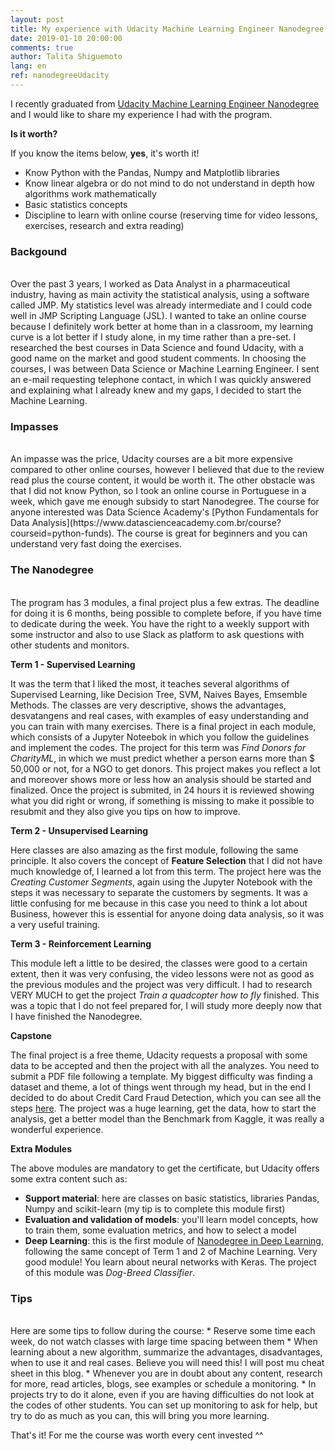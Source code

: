```yaml
---
layout: post
title: My experience with Udacity Machine Learning Engineer Nanodegree
date: 2019-01-10 20:00:00
comments: true
author: Talita Shiguemoto
lang: en
ref: nanodegreeUdacity
---
```


I recently graduated from [Udacity Machine Learning Engineer Nanodegree](https://www.udacity.com/course/machine-learning-engineer-nanodegree--nd009t) and I would like to share my experience I had with the program.

**Is it worth?**

If you know the items below, **yes**, it's worth it!
* Know Python with the Pandas, Numpy and Matplotlib libraries
* Know linear algebra or do not mind to do not understand in depth how algorithms work mathematically
* Basic statistics concepts
* Discipline to learn with online course (reserving time for video lessons, exercises, research and extra reading)

### **Backgound**
<br/>
Over the past 3 years, I worked as Data Analyst in a pharmaceutical industry, having as main activity the statistical analysis, using a software called JMP. My statistics level was already intermediate and I could code well in JMP Scripting Language (JSL). I wanted to take an online course because I definitely work better at home than in a classroom, my learning curve is a lot better if I study alone, in my time rather than a pre-set.
I researched the best courses in Data Science and found Udacity, with a good name on the market and good student comments. In choosing the courses, I was between Data Science or Machine Learning Engineer. I sent an e-mail requesting telephone contact, in which I was quickly answered and explaining what I already knew and my gaps, I decided to start the Machine Learning.

### **Impasses**
<br/>
An impasse was the price, Udacity courses are a bit more expensive compared to other online courses, however I believed that due to the review read plus the course content, it would be worth it. The other obstacle was that I did not know Python, so I took an online course in Portuguese in a week, which gave me enough subsidy to start Nanodegree.
The course for anyone interested was Data Science Academy's [Python Fundamentals for Data Analysis](https://www.datascienceacademy.com.br/course?courseid=python-funds). The course is great for beginners and you can understand very fast doing the exercises.

### **The Nanodegree**
<br/>
The program has 3 modules, a final project plus a few extras. The deadline for doing it is 6 months, being possible to complete before, if you have time to dedicate during the week. You have the right to a weekly support with some instructor and also to use Slack as platform to ask questions with other students and monitors.

**Term 1 - Supervised Learning**

It was the term that I liked the most, it teaches several algorithms of Supervised Learning, like Decision Tree, SVM, Naives Bayes, Emsemble Methods. The classes are very descriptive, shows the advantages, desvatangens and real cases, with examples of easy understanding and you can train with many exercises. There is a final project in each module, which consists of a Jupyter Noteebok in which you follow the guidelines and implement the codes. The project for this term was *Find Donors for CharityML*, in which we must predict whether a person earns more than $ 50,000 or not, for a NGO to get donors. This project makes you reflect a lot and moreover shows more or less how an analysis should be started and finalized. Once the project is submited, in 24 hours it is reviewed showing what you did right or wrong, if something is missing to make it possible to resubmit and they also give you tips on how to improve.	

**Term 2 - Unsupervised Learning**

Here classes are also amazing as the first module, following the same principle. It also covers the concept of **Feature Selection** that I did not have much knowledge of, I learned a lot from this term. The project here was the *Creating Customer Segments*, again using the Jupyter Notebook with the steps it was necessary to separate the customers by segments. It was a little confusing for me because in this case you need to think a lot about Business, however this is essential for anyone doing data analysis, so it was a very useful training.

**Term 3 - Reinforcement Learning**

This module left a little to be desired, the classes were good to a certain extent, then it was very confusing, the video lessons were not as good as the previous modules and the project was very difficult. I had to research VERY MUCH to get the project *Train a quadcopter how to fly* finished. This was a topic that I do not feel prepared for, I will study more deeply now that I have finished the Nanodegree.

**Capstone**

The final project is a free theme, Udacity requests a proposal with some data to be accepted and then the project with all the analyzes. You need to submit a PDF file following a template. My biggest difficulty was finding a dataset and theme, a lot of things went through my head, but in the end I decided to do about Credit Card Fraud Detection, which you can see all the steps [here](https://shiguelita.github.io/projects/2019-01-02-credit_card_fraud_detection/). The project was a huge learning, get the data, how to start the analysis, get a better model than the Benchmark from Kaggle, it was really a wonderful experience.

**Extra Modules**

The above modules are mandatory to get the certificate, but Udacity offers some extra content such as:
* **Support material**: here are classes on basic statistics, libraries Pandas, Numpy and scikit-learn (my tip is to complete this module first)
* **Evaluation and validation of models**: you'll learn model concepts, how to train them, some evaluation metrics, and how to select a model
* **Deep Learning**: this is the first module of [Nanodegree in Deep Learning](https://www.udacity.com/course/deep-learning-nanodegree--nd101), following the same concept of Term 1 and 2 of Machine Learning. Very good module! You learn about neural networks with Keras. The project of this module was *Dog-Breed Classifier*.

### **Tips**
<br/>
Here are some tips to follow during the course:
* Reserve some time each week, do not watch classes with large time spacing  between them
* When learning about a new algorithm, summarize the advantages, disadvantages, when to use it and real cases. Believe you will need this! I will post mu cheat sheet in this blog.
* Whenever you are in doubt about any content, research for more, read articles, blogs, see examples or schedule a monitoring.
* In projects try to do it alone, even if you are having difficulties do not look at the codes of other students. You can set up monitoring to ask for help, but try to do as much as you can, this will bring you more learning.



That's it! For me the course was worth every cent invested ^^


